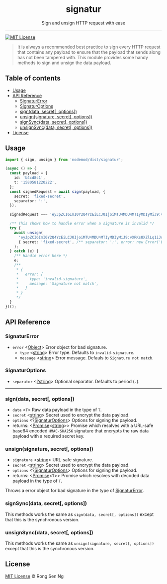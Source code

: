 <div align="center" style="text-align: center;">
  <h1 style="border-bottom: none;">signatur</h1>

  <p>Sign and unsign HTTP request with ease</p>
</div>

<hr />

[![MIT License][mit-license-badge]][mit-license-url]

> It is always a recommended best practice to sign every HTTP request that contains any payload to ensure that the payload that sends along has not been tampered with. This module provides some handy methods to sign and unsign the data payload.

## Table of contents <!-- omit in toc -->

- [Usage](#Usage)
- [API Reference](#API-Reference)
  - [SignaturError](#SignaturError)
  - [SignaturOptions](#SignaturOptions)
  - [sign(data, secret[, options])](#signdata-secret-options)
  - [unsign(signature, secret[, options])](#unsignsignature-secret-options)
  - [signSync(data, secret[, options])](#signSyncdata-secret-options)
  - [unsignSync(data, secret[, options])](#unsignSyncdata-secret-options)
- [License](#License)

## Usage

```ts
import { sign, unsign } from 'nodemod/dist/signatur';

(async () => {
  const payload = {
    id: 'b4cd8c1',
    t: '1580581220222',
  };
  const signedRequest = await sign(payload, {
    secret: 'fixed-secret',
    separator: ':',
  });

  signedRequest === 'eyJpZCI6ImI0Y2Q4YzEiLCJ0IjoiMTU4MDU4MTIyMDIyMiJ9:vXRKs8XZlLq1iJrPaYDsBsrLegjedzUCd3pnQqMB2Qg'; /** true */

  /** This shows how to handle error when a signature is invalid */
  try {
    await unsign(
      'eyJpZCI6ImI0Y2Q4YzEiLCJ0IjoiMTU4MDU4MTIyMDIyMiJ9:vXRKs8XZlLq1iJrPaYDsBsrLegjedzUCd3pnQqMB2Qg',
      { secret: 'fixed-secret', /** separator: ':', error: new Error('Bad signature detected'), */ }
    );
  } catch (e) {
    /** Handle error here */
    e;
    /**
     * {
     *   error: {
     *     type: 'invalid-signature',
     *     message: 'Signature not match',
     *   }
     * }
     */
  }
})();
```

## API Reference

### SignaturError

- `error` <[Object][object-mdn-url]> Error object for bad signature.
  - `type` <[string][string-mdn-url]> Error type. Defaults to `invalid-signature`.
  - `message` <[string][string-mdn-url]> Error message. Defauls to `Signature not match`.

### SignaturOptions

- `separator` <[?string][string-mdn-url]> Optional separator. Defaults to period (`.`).

___


### sign(data, secret[, options])

- `data` <`T`> Raw data payload in the type of `T`.
- `secret` <[string][string-mdn-url]> Secret used to encrypt the data payload.
- `options` <?[SignaturOptions]> Options for signing the payload.
- returns: <[Promise][promise-mdn-url]&lt;[string][string-mdn-url]&gt;> Promise which resolves with a URL-safe base64 encoded `HMAC-SHA256` signature that encrypts the raw data payload with a required secret key.

### unsign(signature, secret[, options])

- `signature` <[string][string-mdn-url]> URL-safe signature.
- `secret` <[string][string-mdn-url]> Secret used to encrypt the data payload.
- `options` <?[SignaturOptions]> Options for signing the payload.
- returns: <[Promise][promise-mdn-url]&lt;`T`&gt;> Promise which resolves with decoded data payload in the type of `T`.

Throws a error object for bad signature in the type of [SignaturError].

### signSync(data, secret[, options])

This methods works the same as `sign(data, secret[, options])` except that this is the synchronous version.

### unsignSync(data, secret[, options])

This methods works the same as `unsign(signature, secret[, options])` except that this is the synchronous version.

## License

[MIT License](http://motss.mit-license.org/) © Rong Sen Ng

<!-- References -->

[SignaturError]: #signaturerror
[SignaturOptions]: #signaturoptions

<!-- MDN -->

[array-mdn-url]: https://developer.mozilla.org/en-US/docs/Web/JavaScript/Reference/Global_Objects/Array
[boolean-mdn-url]: https://developer.mozilla.org/en-US/docs/Web/JavaScript/Reference/Global_Objects/Boolean
[date-mdn-url]: https://developer.mozilla.org/en-US/docs/Web/JavaScript/Reference/Global_Objects/Date
[error-mdn-url]: https://developer.mozilla.org/en-US/docs/Web/JavaScript/Reference/Global_Objects/Error
[function-mdn-url]: https://developer.mozilla.org/en-US/docs/Web/JavaScript/Reference/Global_Objects/Function
[map-mdn-url]: https://developer.mozilla.org/en-US/docs/Web/JavaScript/Reference/Global_Objects/Map
[number-mdn-url]: https://developer.mozilla.org/en-US/docs/Web/JavaScript/Reference/Global_Objects/Number
[object-mdn-url]: https://developer.mozilla.org/en-US/docs/Web/JavaScript/Reference/Global_Objects/Object
[promise-mdn-url]: https://developer.mozilla.org/en-US/docs/Web/JavaScript/Reference/Global_Objects/Promise
[regexp-mdn-url]: https://developer.mozilla.org/en-US/docs/Web/JavaScript/Reference/Global_Objects/RegExp
[set-mdn-url]: https://developer.mozilla.org/en-US/docs/Web/JavaScript/Reference/Global_Objects/Set
[string-mdn-url]: https://developer.mozilla.org/en-US/docs/Web/JavaScript/Reference/Global_Objects/String
[void-mdn-url]: https://developer.mozilla.org/en-US/docs/Web/JavaScript/Reference/Operators/void

<!-- Badges -->

[mit-license-badge]: https://flat.badgen.net/badge/license/MIT/blue

<!-- Links -->

[mit-license-url]: https://github.com/motss/deno_mod/blob/master/LICENSE
